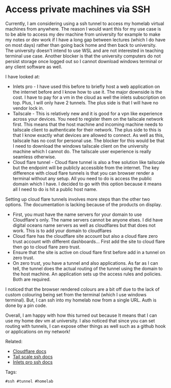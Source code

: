 # Access private machines via SSH
Currently, I am considering using a ssh tunnel to access my homelab
virtual machines from anywhere. The reason I would want this for my use case is to be able to access my dev machine from university for example to make my notes or dev work if I have a long gap between lectures (which I do have on most days) rather than going back home and then back to university. The university doesn't intend to use WSL and are not interested in teaching terminal use case. Another blocker is that the university computers do not persist storage once logged out so I cannot download windows terminal or any client software as well.

I have looked at:
* Inlets pro - I have used this before to briefly host a web application
  on the internet before and I know how to use it. The major downside is
  the cost. I have to pay for a vm in the cloud as well the inlets
  subscription on top. Plus, I will only have 2 tunnels. The plus side
  is that I will have no vendor lock in.
* Tailscale - This is relatively new and it is good for a vpn like
  experience across your devices. You need to register them on the
  tailscale network first. This means that the host machine and incoming
  machine needs to tailscale client to authenticate for their network.
  The plus side to this is that I know exactly what devices are allowed
  to connect. As well as this, tailscale has no cost for personal use.
  The blocker for this would be that I need to download the windows
  tailscale client on the university machine which I cannot do. The
  tailscale user experience is really seamless otherwise.
* Cloud flare tunnel - Cloud flare tunnel is also a free solution like
  tailscale but the endpoint will be publicly accessible from the
  internet. The key difference with cloud flare tunnels is that you can
  browser render a terminal without any setup. All you need to do is
  access the public domain which I have. I decided to go with this
  option because it means all I need to do is hit a public host name.

Setting up cloud flare tunnels involves more steps than the other two
options. The documentation is lacking because of the products on
display.
  * First, you must have the name servers for your domain to use
    Cloudflare's only. The name servers cannot be anyone elses. I did
    have digital oceans name servers as well as cloudflares but that
    does not work. This is to add your domain to cloudflares
  * Cloud flare has the cloudflare site account but also a cloud flare
    zero trust account with different dashboards... First add the site
    to cloud flare then go to cloud flare zero trust.
  * Ensure that the site is active on cloud flare first before add in a
    tunnel on zero trust.
  * On zero trust, you have a tunnel and also applications. As far as I
    can tell, the tunnel does the actual routing of the tunnel using the
    domain to the host machine. An application sets up the access rules
    and policies. Both are required.

I noticed that the browser rendered colours are a bit off due to the
lack of custom colouring being set from the terminal (which I use
windows terminal). But, I can ssh into my homelab now from a single URL.
Auth is done by a pin code.

Overall, I am happy with how this turned out because It means that I can
use my home dev vm at university. I also noticed that since you can set
routing with tunnels, I can expose other things as well such as a github
hook or applications on my network!

Related:
  
  * [Cloudflare docs](https://developers.cloudflare.com/cloudflare-one/connections/connect-apps/use_cases/ssh/#connect-to-ssh-server-with-cloudflared-access)
  * [Tail scale ssh docs](https://tailscale.com/kb/1193/tailscale-ssh/)
  * [Inlets pro ssh docs](https://docs.inlets.dev/tutorial/ssh-tcp-tunnel/)

Tags:

    #ssh #tunnel #homelab
